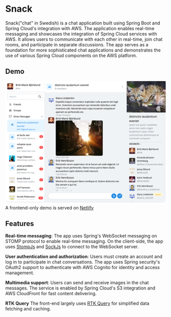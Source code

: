 # Snack

Snack("chat" in Swedish) is a chat application built using Spring Boot and Spring Cloud's integration with AWS. The application enables
real-time messaging and showcases the integration of Spring Cloud services with AWS. It allows users to communicate with
each other in real-time, join chat rooms, and participate in separate discussions. The app serves as a foundation for
more sophisticated chat applications and demonstrates the use of various Spring Cloud components on the AWS platform.

## Demo
![screenshot](src/main/resources/static/screenshot.png)
A frontend-only demo is served on [Netlify](https://snack-demo.netlify.app/)

## Features
**Real-time messaging**: The app uses Spring's WebSocket messaging on STOMP protocol to enable real-time messaging. On the client-side, the app uses [StompJs](https://stomp-js.github.io/) and [SockJs](https://github.com/sockjs/sockjs-client) to connect to the WebSocket server.

**User authentication and authorization**: Users must create an account and log in to participate in chat conversations.
The app uses Spring security's OAuth2 support to authenticate with AWS Cognito for identity and access management.

**Multimedia support**: Users can send and receive images in the chat messages. The service is enabled by Spring Cloud's
S3 integration and AWS CloudFront for fast content delivering.

**RTK Query** The front-end largely uses [RTK Query](https://redux-toolkit.js.org/rtk-query/overview) for simplified
data fetching and caching.